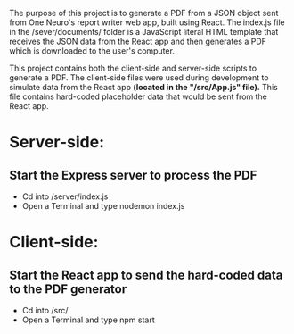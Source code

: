 The purpose of this project is to generate a PDF from a JSON object sent from One Neuro's report writer web app, built using React. The index.js file in the /sever/documents/ folder is a JavaScript literal HTML template that receives the JSON data from the React app and then generates a PDF which is downloaded to the user's computer.

This project contains both the client-side and server-side scripts to generate a PDF. The client-side files were used during development to simulate data from the React app **(located in the "/src/App.js" file).** This file contains hard-coded placeholder data that would be sent from the React app.


# Server-side:
## Start the Express server to process the PDF
- Cd into /server/index.js
- Open a Terminal and type nodemon index.js


# Client-side:
## Start the React app to send the hard-coded data to the PDF generator
- Cd into /src/
- Open a Terminal and type npm start



